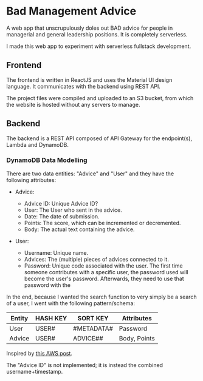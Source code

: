 # Bad Management Advice

A web app that unscrupulously doles out BAD advice for people in managerial and general leadership positions. It is completely serverless.

I made this web app to experiment with serverless fullstack development. 


## Frontend

The frontend is written in ReactJS and uses the Material UI design language. It communicates with the backend using REST API.

The project files were compiled and uploaded to an S3 bucket, from which the website is hosted without any servers to manage.

## Backend

The backend is a REST API composed of API Gateway for the endpoint(s), Lambda and DynamoDB.


### DynamoDB Data Modelling

There are two data entities: "Advice" and "User" and they have the following attributes:

- Advice:
  - Advice ID: Unique Advice ID?
  - User: The User who sent in the advice. 
  - Date: The date of submission.
  - Points: The score, which can be incremented or decremented.
  - Body: The actual text containing the advice.

- User:
  - Username: Unique name.
  - Advices: The (multiple) pieces of advices connected to it.
  - Password: Unique code associated with the user. The first time someone contributes with a specific user, the password used will become the user's password. Afterwards, they need to use that password with the  


In the end, because I wanted the search function to very simply be a search of a user, I went with the following pattern/schema:

| Entity | HASH KEY | SORT KEY | Attributes |
| --- | --- | --- | --- | 
| User | USER#<USERNAME> | #METADATA#<USERNAME> | Password |
| Advice | USER#<USERNAME> | ADVICE#<USERNAME>#<TIMESTAMP> |  Body, Points |

Inspired by [this AWS post](https://aws.amazon.com/getting-started/hands-on/design-a-database-for-a-mobile-app-with-dynamodb/4/).

The "Advice ID" is not implemented; it is instead the combined username+timestamp.
